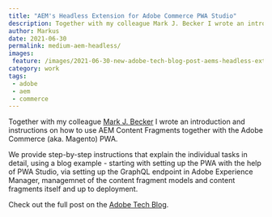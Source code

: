```yaml
---
title: "AEM's Headless Extension for Adobe Commerce PWA Studio"
description: Together with my colleague Mark J. Becker I wrote an introduction and instructions on how to use AEM Content Fragments together with the Adobe Commerce (aka. Magento) PWA.
author: Markus
date: 2021-06-30
permalink: medium-aem-headless/
images:
 feature: /images/2021-06-30-new-adobe-tech-blog-post-aems-headless-extension-for-adobe-commerce-pwa-studio/aem-pwa.jpeg
category: work
tags:
 - adobe
 - aem
 - commerce
---
```


Together with my colleague [Mark J. Becker](https://www.linkedin.com/in/marbec/) I wrote an introduction and instructions on how to use AEM Content Fragments together with the Adobe Commerce (aka. Magento) PWA.

We provide step-by-step instructions that explain the individual tasks in detail, using a blog example - starting with setting up the PWA with the help of PWA Studio, via setting up the GraphQL endpoint in Adobe Experience Manager, managemnet of the content fragment models and content fragments itself and up to deployment.

Check out the full post on the [Adobe Tech Blog](https://medium.com/adobetech/introducing-adobe-experience-managers-new-headless-extension-for-adobe-commerce-pwa-studio-12a0d6c5a4e9).
